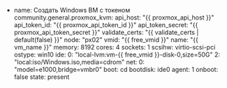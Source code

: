 - name: Создать Windows ВМ с токеном
  community.general.proxmox_kvm:
    api_host: "{{ proxmox_api_host }}"
    api_token_id: "{{ proxmox_api_token_id }}"
    api_token_secret: "{{ proxmox_api_token_secret }}"
    validate_certs: "{{ validate_certs | default(false) }}"
    node: "px02"
    vmid: "{{ free_vmid }}"
    name: "{{ vm_name }}"
    memory: 8192
    cores: 4
    sockets: 1
    scsihw: virtio-scsi-pci
    ostype: win10
    ide:
      0: "local-lvm:vm-{{ free_vmid }}-disk-0,size=50G"
      2: "local:iso/Windows.iso,media=cdrom"
    net:
      0: "model=e1000,bridge=vmbr0"
    boot: cd
    bootdisk: ide0
    agent: 1
    onboot: false
    state: present
